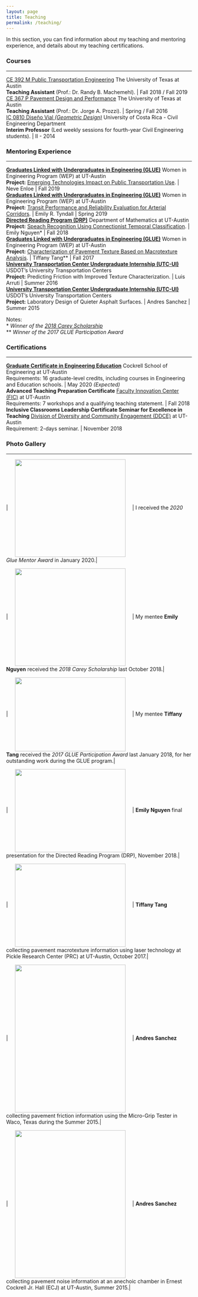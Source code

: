 ```yaml
---
layout: page
title: Teaching
permalink: /teaching/
---
```


In this section, you can find information about my teaching and mentoring experience, and details about my teaching certifications.

### Courses
___

[CE 392 M Public Transportation Engineering](/downloads/2019_syllabus.pdf) The University of Texas at Austin <br><b>Teaching Assistant</b> (Prof.: Dr. Randy B. Machemehl). | Fall 2018 / Fall 2019 <br>
[CE 367 P Pavement Design and Performance](/downloads/2016_syllabus.pdf) The University of Texas at Austin <br><b>Teaching Assistant</b> (Prof.: Dr. Jorge A. Prozzi). | Spring / Fall 2016 <br>
[IC 0810 Diseño Vial <i>(Geometric Design)</i>](/downloads/2014_programa.pdf) University of Costa Rica - Civil Engineering Department <br><b>Interim Professor</b> (Led weekly sessions for fourth-year Civil Engineering students). | II - 2014 <br>

### Mentoring Experience
___

<b>[Graduates Linked with Undergraduates in Engineering (GLUE)](http://www.engr.utexas.edu/wep/career/glue)</b> Women in Engineering Program (WEP) at UT-Austin<br> <b>Project:</b> [Emerging Technologies Impact on Public Transportation Use](/downloads/2019_fl_Glue.pdf). | Neve Enloe | Fall 2019<br>
<b>[Graduates Linked with Undergraduates in Engineering (GLUE)](http://www.engr.utexas.edu/wep/career/glue)</b> Women in Engineering Program (WEP) at UT-Austin<br> <b>Project:</b> [Transit Performance and Reliability Evaluation for Arterial Corridors](/downloads/2019_Sp_Glue.pdf). | Emily R. Tyndall | Spring 2019<br>
<b>[Directed Reading Program (DRP)](https://web.ma.utexas.edu/users/drp/about.html)</b> Department of Mathematics at UT-Austin<br> <b>Project:</b> [Speach Recognition Using Connectionist Temporal Classification](/downloads/2018_DRP.pdf). | Emily Nguyen*  | Fall 2018<br>
<b>[Graduates Linked with Undergraduates in Engineering (GLUE)](http://www.engr.utexas.edu/wep/career/glue)</b> Women in Engineering Program (WEP) at UT-Austin<br> <b>Project:</b> [Characterization of Pavement Texture Based on Macrotexture Analysis](/downloads/2017_GLUE.pdf). | Tiffany Tang** | Fall 2017<br>
<b>[University Transportation Center Undergraduate Internship (UTC-UI)](https://ctr.utexas.edu/research/d-stop/education/utc-undergraduate-internship/)</b> USDOT’s University Transportation Centers<br> <b>Project:</b> Predicting Friction with Improved Texture Characterization. | Luis Arruti | Summer 2016<br>
<b>[University Transportation Center Undergraduate Internship (UTC-UI)](https://ctr.utexas.edu/research/d-stop/education/utc-undergraduate-internship/)</b> USDOT’s University Transportation Centers<br> <b>Project:</b> Laboratory Design of Quieter Asphalt Surfaces. | Andres Sanchez | Summer 2015

Notes:<br>
*<i>   Winner of the [2018 Carey Scholarship](https://www.ices.utexas.edu/about/news/531/)</i><br>
** <i>Winner of the 2017 GLUE Participation Award</i>


### Certifications
___

<b>[Graduate Certificate in Engineering Education](http://www.engr.utexas.edu/graduate/certificate-engineering-education)</b> Cockrell School of Engineering at UT-Austin<br>Requirements: 16 graduate-level credits, including courses in Engineering and Education schools. | May 2020 <i>(Expected)</i> <br>
<b>Advanced Teaching Preparation Certificate</b> [Faculty Innovation Center (FIC)](https://facultyinnovate.utexas.edu/gsd) at UT-Austin<br>Requirements: 7 workshops and a qualifying teaching statement. | Fall 2018<br>
<b>Inclusive Classrooms Leadership Certificate Seminar for Excellence in Teaching</b> [Division of Diversity and Community Engagement (DDCE)](https://diversity.utexas.edu/) at UT-Austin<br>Requirement: 2-days seminar. | November 2018<br>

### Photo Gallery
___

| <img src="../assets/pictures/mentor_award.jpg" ALIGN="center" style="margin:0px 15px ; width:300px; height:264px;"/> | 
I received the <i>2020 Glue Mentor Award</i> in January 2020.|

| <img src="../assets/pictures/Emily.jpg" ALIGN="center" style="margin:0px 15px ; width:300px; height:264px;"/> | 
My mentee <b>Emily Nguyen</b> received the <i>2018 Carey Scholarship</i> last October 2018.|

| <img src="../assets/pictures/Tiffany_1.jpg" ALIGN="center" style="margin:0px 15px ; width:300px; height:200px;"/> | 
My mentee <b>Tiffany Tang</b> received the <i>2017 GLUE Participation Award</i> last January 2018, for her outstanding work during the GLUE program.|

| <img src="../assets/pictures/DRP_2018.jpg" ALIGN="center" style="margin:0px 15px ; width:300px; height:225px;"/> | 
<b>Emily Nguyen</b> final presentation for the Directed Reading Program (DRP), November 2018.|

| <img src="../assets/pictures/Tiffany_2.jpg" ALIGN="center" style="margin:0px 15px ; width:300px; height:225px;"/> |
<b>Tiffany Tang</b> collecting pavement macrotexture information using laser technology at Pickle Research Center (PRC) at UT-Austin, October 2017.|

| <img src="../assets/pictures/Andy_1.jpg" ALIGN="center" style="margin:0px 15px ; width:300px; height:400px;"/> | 
<b>Andres Sanchez</b> collecting pavement friction information using the Micro-Grip Tester in Waco, Texas during the Summer 2015.|

| <img src="../assets/pictures/Andy_2.jpg" ALIGN="center" style="margin:0px 15px ; width:300px; height:400px;"/> | 
<b>Andres Sanchez</b> collecting pavement noise information at an anechoic chamber in Ernest Cockrell Jr. Hall (ECJ) at UT-Austin, Summer 2015.|
